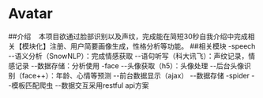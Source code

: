 # Avatar
##介绍
    本项目欲通过脸部识别以及声纹，完成能在简短30秒自我介绍中完成相关【模块化】注册、用户简要画像生成，性格分析等功能。
##相关模块
    -speech
    --语义分析（SnowNLP）：完成情感获取
    --语句听写（科大讯飞）：声纹记录，情感记录
    --数据存储：分析使用
    -face
    --头像获取（h5）：头像处理
    --后台头像识别（face++）：年龄、心情等预测
    --前台数据显示（ajax）
    --数据存储
    -spider
    --模板匹配爬虫
    --数据交互采用restful api方案
